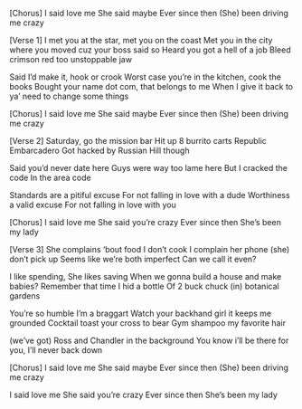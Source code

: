 [Chorus]
I said love me
She said maybe
Ever since then
(She) been driving me crazy

[Verse 1]
I met you at the star, met you on the coast
Met you in the city where you moved cuz your boss said so
Heard you got a hell of a job
Bleed crimson red too unstoppable jaw

Said I’d make it, hook or crook
Worst case you’re in the kitchen, cook the books
Bought your name dot com, that belongs to me
When I give it back to ya’ need to change some things

[Chorus]
I said love me
She said maybe
Ever since then
(She) been driving me crazy

[Verse 2]
Saturday, go the mission bar
Hit up 8 burrito carts
Republic Embarcadero
Got hacked by Russian Hill though

Said you’d never date here
Guys were way too lame here
But I cracked the code
In the area code

Standards are a pitiful excuse
For not falling in love with a dude
Worthiness a valid excuse
For not falling in love with you

[Chorus]
I said love me
She said you’re crazy
Ever since then
She’s been my lady

[Verse 3]
She complains ‘bout food I don’t cook
I complain her phone (she) don’t pick up
Seems like we’re both imperfect
Can we call it even?

I like spending, She likes saving
When we gonna build a house and make babies?
Remember that time I hid a bottle
Of 2 buck chuck (in) botanical gardens

You’re so humble I’m a braggart
Watch your backhand girl it keeps me grounded
Cocktail toast your cross to bear
Gym shampoo my favorite hair

(we’ve got) Ross and Chandler in the background
You know i’ll be there for you, I’ll never back down

[Chorus]
I said love me
She said maybe
Ever since then
(She) been driving me crazy

I said love me
She said you’re crazy
Ever since then
She’s been my lady
